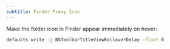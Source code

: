 ```yaml
---
subtitle: Finder Proxy Icon
---
```


Make the folder icon in Finder appear immediately on hover:

```sh
defaults write -g NSToolbarTitleViewRolloverDelay -float 0
```
